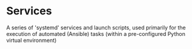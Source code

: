 # Services
A series of 'systemd' services and launch scripts, used primarily for the execution
of automated (Ansible) tasks (within a pre-configured Python virtual environment)
